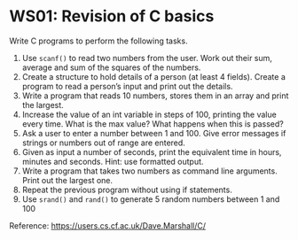 # WS01: Revision of C basics

Write C programs to perform the following tasks. 
1. Use ```scanf()``` to read two numbers from the user. Work out their sum, average and sum of the squares of the numbers.
2. Create a structure to hold details of a person (at least 4 fields). Create a program to read a person’s input and print out the details.
3. Write a program that reads 10 numbers, stores them in an array and print the largest.
4. Increase the value of an int variable in steps of 100, printing the value every time. What is the max value? What happens when this is passed? 
5. Ask a user to enter a number between 1 and 100. Give error messages if strings or numbers out of range are entered. 
6. Given as input a number of seconds, print the equivalent time in hours, minutes and seconds. Hint: use formatted output.
7. Write a program that takes two numbers as command line arguments. Print out the largest one.
8. Repeat the previous program without using if statements.
9. Use ```srand()``` and ```rand()``` to generate 5 random numbers between 1 and 100

Reference: https://users.cs.cf.ac.uk/Dave.Marshall/C/
